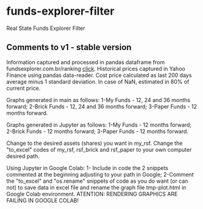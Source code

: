 # funds-explorer-filter

 Real State Funds Explorer Filter

## Comments to v1 - stable version

Information captured and processed in pandas dataframe from fundsexplorer.com.br/ranking [click](https://www.fundsexplorer.com.br/ranking).
Historical prices captured in Yahoo Finance using pandas data-reader.
Cost price calculated as last 200 days average minus 1 standard deviation. In case of NaN, estimated in 80% of current price.

Graphs generated in main as follows:
1-My Funds - 12, 24 and 36 months forward;
2-Brick Funds - 12, 24 and 36 months forward;
3-Paper Funds - 12 months forward.

Graphs generated in Jupyter as follows:
1-My Funds - 12 months forward;
2-Brick Funds - 12 months forward;
3-Paper Funds - 12 months forward.

Change to the desired assets (shares) you want in my_rsf.
Change the "to_excel" codes of my_rsf, rsf_brick and rsf_paper to your own computer desired path.

Using Jupyter in Google Colab:
1- Include in code the 2 snippets commented at the beginning adjusting to your path in Google;
2-Comment the "to_excel" and "os.rename" snippets of code as you do want (or can not) to save data in excel file and rename the graph file tmp-plot.html in Google Colab environment.
ATENTION: RENDERING GRAPHICS ARE FAILING IN GOOGLE COLAB!

